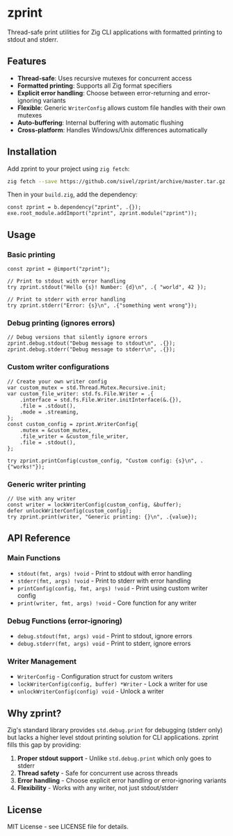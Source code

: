 # zprint

Thread-safe print utilities for Zig CLI applications with formatted printing to stdout and stderr.

## Features

- **Thread-safe**: Uses recursive mutexes for concurrent access
- **Formatted printing**: Supports all Zig format specifiers
- **Explicit error handling**: Choose between error-returning and error-ignoring variants
- **Flexible**: Generic `WriterConfig` allows custom file handles with their own mutexes
- **Auto-buffering**: Internal buffering with automatic flushing
- **Cross-platform**: Handles Windows/Unix differences automatically

## Installation

Add zprint to your project using `zig fetch`:

```bash
zig fetch --save https://github.com/sivel/zprint/archive/master.tar.gz
```

Then in your `build.zig`, add the dependency:

```zig
const zprint = b.dependency("zprint", .{});
exe.root_module.addImport("zprint", zprint.module("zprint"));
```

## Usage

### Basic printing

```zig
const zprint = @import("zprint");

// Print to stdout with error handling
try zprint.stdout("Hello {s}! Number: {d}\n", .{ "world", 42 });

// Print to stderr with error handling
try zprint.stderr("Error: {s}\n", .{"something went wrong"});
```

### Debug printing (ignores errors)

```zig
// Debug versions that silently ignore errors
zprint.debug.stdout("Debug message to stdout\n", .{});
zprint.debug.stderr("Debug message to stderr\n", .{});
```

### Custom writer configurations

```zig
// Create your own writer config
var custom_mutex = std.Thread.Mutex.Recursive.init;
var custom_file_writer: std.fs.File.Writer = .{
    .interface = std.fs.File.Writer.initInterface(&.{}),
    .file = .stdout(),
    .mode = .streaming,
};
const custom_config = zprint.WriterConfig{
    .mutex = &custom_mutex,
    .file_writer = &custom_file_writer,
    .file = .stdout(),
};

try zprint.printConfig(custom_config, "Custom config: {s}\n", .{"works!"});
```

### Generic writer printing

```zig
// Use with any writer
const writer = lockWriterConfig(custom_config, &buffer);
defer unlockWriterConfig(custom_config);
try zprint.print(writer, "Generic printing: {}\n", .{value});
```

## API Reference

### Main Functions

- `stdout(fmt, args) !void` - Print to stdout with error handling
- `stderr(fmt, args) !void` - Print to stderr with error handling
- `printConfig(config, fmt, args) !void` - Print using custom writer config
- `print(writer, fmt, args) !void` - Core function for any writer

### Debug Functions (error-ignoring)

- `debug.stdout(fmt, args) void` - Print to stdout, ignore errors
- `debug.stderr(fmt, args) void` - Print to stderr, ignore errors

### Writer Management

- `WriterConfig` - Configuration struct for custom writers
- `lockWriterConfig(config, buffer) *Writer` - Lock a writer for use
- `unlockWriterConfig(config) void` - Unlock a writer

## Why zprint?

Zig's standard library provides `std.debug.print` for debugging (stderr only) but lacks a higher level stdout printing solution for CLI applications. zprint fills this gap by providing:

1. **Proper stdout support** - Unlike `std.debug.print` which only goes to stderr
2. **Thread safety** - Safe for concurrent use across threads
3. **Error handling** - Choose explicit error handling or error-ignoring variants
4. **Flexibility** - Works with any writer, not just stdout/stderr

## License

MIT License - see LICENSE file for details.